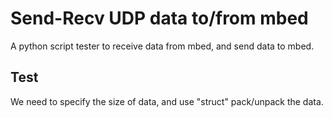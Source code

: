# Send-Recv UDP data to/from mbed

A python script tester to receive data from mbed, and send data to mbed.

## Test
We need to specify the size of data, and use "struct" pack/unpack the data.

